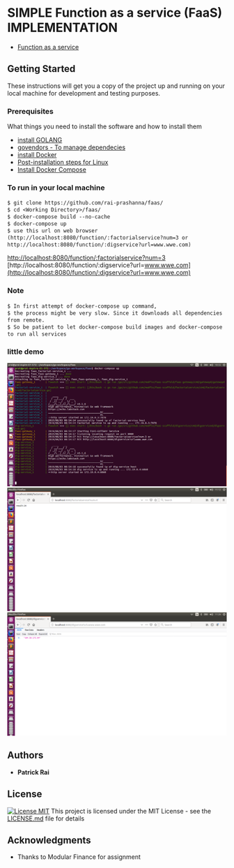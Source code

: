 # SIMPLE Function as a service (FaaS) IMPLEMENTATION
* [Function as a service](https://en.wikipedia.org/wiki/Function_as_a_service) 


## Getting Started

These instructions will get you a copy of the project up and running on your local machine for development and testing purposes. 


### Prerequisites
What things you need to install the software and how to install them

* [install GOLANG](https://golang.org/doc/install) 
* [govendors - To manage dependecies](https://github.com/kardianos/govendor) 
* [install Docker](https://docs.docker.com/install/)
* [Post-installation steps for Linux](https://docs.docker.com/install/linux/linux-postinstall/)
* [Install Docker Compose](https://docs.docker.com/compose/install/)


### To run in your local machine

```
$ git clone https://github.com/rai-prashanna/faas/
$ cd <Working Directory>/faas/
$ docker-compose build --no-cache
$ docker-compose up
$ use this url on web browser (http://localhost:8080/function/:factorialservice?num=3 or http://localhost:8080/function/:digservice?url=www.wwe.com)
```

[http://localhost:8080/function/:factorialservice?num=3](http://localhost:8080/function/:factorialservice?num=3)
<br />
[http://localhost:8080/function/:digservice?url=www.wwe.com](http://localhost:8080/function/:digservice?url=www.wwe.com)

### Note

```
$ In first attempt of docker-compose up command,
$ the process might be very slow. Since it downloads all dependencies from remote.
$ So be patient to let docker-compose build images and docker-compose to run all services
```


### little demo

![alt text](https://github.com/rai-prashanna/faas/blob/master/success.png)
<br />
![alt text](https://github.com/rai-prashanna/faas/blob/master/output1.png)
<br />
![alt text](https://github.com/rai-prashanna/faas/blob/master/output2.png)




## Authors

* **Patrick Rai** 


## License

[![License MIT](https://img.shields.io/badge/license-MIT-blue.svg)](https://github.com/rai-prashanna/faas/blob/master/LICENSE)
This project is licensed under the MIT License - see the [LICENSE.md](https://github.com/rai-prashanna/faas/blob/master/LICENSE) file for details

## Acknowledgments

* Thanks to Modular Finance for assignment

